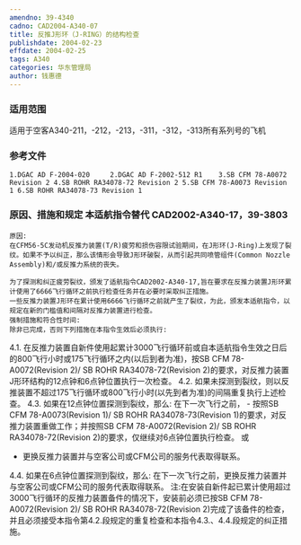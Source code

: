 ```yaml
---
amendno: 39-4340
cadno: CAD2004-A340-07
title: 反推J形环（J-RING）的结构检查
publishdate: 2004-02-23
effdate: 2004-02-25
tags: A340
categories: 华东管理局
author: 钱惠德
---
```


### 适用范围 
适用于空客A340-211，-212，-213，-311，-312，-313所有系列号的飞机

<!--more-->
### 参考文件
    1.DGAC AD F-2004-020     2.DGAC AD F-2002-512 R1    3.SB CFM 78-A0072 Revision 2 4.SB ROHR RA34078-72 Revision 2 5.SB CFM 78-A0073 Revision 1 6.SB ROHR RA34078-73 Revision 1 

### 原因、措施和规定 本适航指令替代 CAD2002-A340-17，39-3803 
    原因:
    在CFM56-5C发动机反推力装置(T/R)疲劳和损伤容限试验期间，在J形环(J-Ring)上发现了裂纹。如果不予以纠正，那么该情形会导致J形环破裂，从而引起共同喷管组件(Common Nozzle Assembly)和/或反推力系统的丧失。 
  
    为了探测和纠正疲劳裂纹，颁发了适航指令CAD2002-A340-17,旨在要求在反推力装置J形环累计使用了6666飞行循环之前执行检查任务并在必要时采取纠正措施。 
    一些反推力装置J形环在累计使用6666飞行循环之前就产生了裂纹，为此，颁发本适航指令，以规定在新的门槛值和间隔对反推力装置进行检查。 
    强制措施和符合性时间: 
    除非已完成，否则下列措施在本指令生效后必须执行: 
4.1. 在反推力装置自新件使用起累计3000飞行循环前或自本适航指令生效之日后的800飞行小时或175飞行循环之内(以后到者为准)，按SB CFM 78-A0072(Revision 2)/ SB ROHR RA34078-72(Revision 
2)的要求，对反推力装置J形环结构的12点钟和6点钟位置执行一次检查。 
4.2. 如果未探测到裂纹，则以反推装置不超过175飞行循环或800飞行小时(以先到者为准)的间隔重复执行上述检查。 
4.3. 如果在12点钟位置探测到裂纹，那么: 在下一次飞行之前， 
         - 按照SB CFM 78-A0073(Revision 1)/ SB ROHR RA34078-73(Revision 1)的要求，对反推力装置重做工作；并按照SB CFM 78-A0072(Revision 2)/ SB ROHR RA34078-72(Revision 2)的要求，仅继续对6点钟位置执行检查。 
或 
- 更换反推力装置并与空客公司或CFM公司的服务代表取得联系。 

4.4. 如果在6点钟位置探测到裂纹，那么:          在下一次飞行之前，更换反推力装置并与空客公司或CFM公司的服务代表取得联系。 
注:在安装自新件起已累计使用超过3000飞行循环的反推力装置备件的情况下，安装前必须已按SB CFM 78-A0072(Revision 2)/ SB ROHR RA34078-72(Revision 2)完成了该备件的检查，并且必须接受本指令第4.2.段规定的重复检查和本指令4.3.、4.4.段规定的纠正措施。
